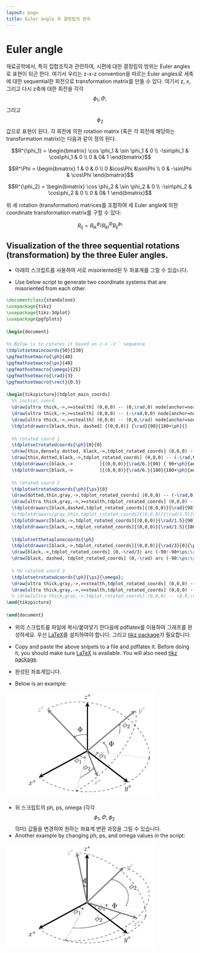 ```yaml
---
layout: page
title: Euler angle 과 결정립의 방위
---
```


# Euler angle


<script type="text/javascript" async
  src="https://cdnjs.cloudflare.com/ajax/libs/mathjax/2.7.1/MathJax.js?config=TeX-MML-AM_CHTML">
</script>



재료공학에서, 특히 집합조직과 관련하여, 시편에 대한 결정립의 방위는 Euler angles로 표현이 되곤 한다.
여기서 우리는 z-x-z convention을 따르는 Euler angles로 세축에 대한 sequential한 회전으로 transformation matrix를 만들 수 있다.
여기서 z, x, 그리고 다시 z축에 대한 회전을 각각 $$\phi_1, \Phi, $$ 그리고 $$\phi_2$$ 값으로 표현이 된다.
각 회전에 의한 rotation matrix (혹은 각 회전에 해당하는 transformation matrix)는 다음과 같이 정의 된다.

$$R^{\phi_1} = \begin{bmatrix} \cos \phi_1 & \sin \phi_1  & 0 \\ -\sin\phi_1 & \cos\phi_1 & 0 \\ 0 & 0& 1 \end{bmatrix}$$


$$R^\Phi = \begin{bmatrix} 1 & 0 & 0 \\ 0 &\cos\Phi &\sin\Phi \\ 0 & -\sin\Phi & \cos\Phi \end{bmatrix}$$


$$R^{\phi_2} = \begin{bmatrix} \cos \phi_2 & \sin \phi_2  & 0 \\ -\sin\phi_2 & \cos\phi_2 & 0 \\ 0 & 0& 1 \end{bmatrix}$$


위 세 rotation (transformation) matrices를 조합하여 세 Euler angle에 의한 coordinate transformation matrix를 구할 수 있다:

$$R_{ij}=R^{\phi_2}_{ik}R^{\Phi}_{kl}R^{\phi_1}_{lj}$$


## Visualization of the three sequential rotations (transformation) by the three Euler angles.
- 아래의 스크립트를 사용하여 서로 misoriented된 두 좌표계를 그릴 수 있습니다.

- Use below script to generate two coordinate systems that are misoriented from each other.

```latex
\documentclass{standalone}
\usepackage{tikz}
\usepackage{tikz-3dplot}
\usepackage{pgfplots}

\begin{document}

%% Below is to rotates it based on z-x`-z`` sequence
\tdplotsetmaincoords{50}{230}
\pgfmathsetmacro{\ph}{40}
\pgfmathsetmacro{\ps}{40}
\pgfmathsetmacro{\omega}{25}
\pgfmathsetmacro{\rad}{3}
\pgfmathsetmacro{\rect}{0.5}

\begin{tikzpicture}[tdplot_main_coords]
  %% initial coord
  \draw[ultra thick,->,>=stealth] (0,0,0) -- (0,\rad,0) node[anchor=north east]{$x^s$};
  \draw[ultra thick,->,>=stealth] (0,0,0) -- (-\rad,0,0) node[anchor=north]{$y^s$};
  \draw[ultra thick,->,>=stealth] (0,0,0) -- (0,0,\rad) node[anchor=south]{$z^s$};%{$z^s//$} node[anchor=south,black,xshift=12,yshift=2]{$z^1$};
  \tdplotdrawarc[black,thin, dashed] {(0,0,0)} {\rad}{90}{180+\ph}{}

  %% rotated coord 1
  \tdplotsetrotatedcoords{\ph}{0}{0}
  \draw[thin,densely dotted, black,->,tdplot_rotated_coords] (0,0,0) -- (0,\rad,0) node[anchor=north,black]{};%{$x^1//x^2$};
  \draw[thin,dotted,black,->,tdplot_rotated_coords] (0,0,0) -- (-\rad,0,0) node(y1)[anchor=west,black]{};%{$y^1$};
  \tdplotdrawarc[black,->          ]{(0,0,0)}{\rad/6.}{90} { 90+\ph}{anchor=north,xshift=-5,yshift=3}{$\phi_1$};
  \tdplotdrawarc[black,->          ]{(0,0,0)}{\rad/6.}{180}{180+\ph}{anchor=west,yshift=-2}{$\phi_1$};

  %% rotated coord 2
  \tdplotsetrotatedcoords{\ph}{\ps}{0}
  \draw[dotted,thin,gray,->,tdplot_rotated_coords] (0,0,0) -- (-\rad,0,0) node[anchor=west]{};%{$y^2$};
  \draw[ultra thick,gray,->,>=stealth,tdplot_rotated_coords] (0,0,0) -- (0,0,\rad) node[anchor=east]{$z^c$};
  \tdplotdrawarc[black,dashed,tdplot_rotated_coords]{(0,0,0)}{\rad}{90}{180+\omega}{anchor=south}{};
  %\tdplotdrawarc[gray,thin,tdplot_rotated_coords]{(0,0,0)}{\rad/1.5}{90}{180+\omega}{anchor=south}{};
  \tdplotdrawarc[black,->,tdplot_rotated_coords]{(0,0,0)}{\rad/1.5}{90}{90+\omega}{anchor=south}{$\phi_2$};
  \tdplotdrawarc[black,->,tdplot_rotated_coords]{(0,0,0)}{\rad/1.5}{180}{180+\omega}{anchor=west,yshift=4}{$\phi_2$};

  \tdplotsetthetaplanecoords{\ph}
  \tdplotdrawarc[black,->,tdplot_rotated_coords]{(0,0,0)}{\rad/3}{0}{\ps}{anchor=south}{$\Phi$};
  \draw[black,->,tdplot_rotated_coords] (0,-\rad/3) arc (-90:-90+\ps:\rad/3) node[anchor=west,xshift=4,yshift=-2]{$\Phi$};
  \draw[black, dashed, tdplot_rotated_coords] (0,-\rad) arc (-90:\ps:\rad);

  % %% rotated coord 3
  \tdplotsetrotatedcoords{\ph}{\ps}{\omega};
  \draw[ultra thick,gray,->,>=stealth,tdplot_rotated_coords] (0,0,0) -- (0,\rad,0) node[anchor=north]{$x^c$};
  \draw[ultra thick,gray,->,>=stealth,tdplot_rotated_coords] (0,0,0) -- (-\rad,0,0) node[anchor=west]{$y^c$};
  % \draw[ultra thick,gray,->,tdplot_rotated_coords] (0,0,0) -- (0,0,\rad) node[anchor=north]{$z^c$};
\end{tikzpicture}

\end{document}
```





- 위의 스크립트를 파일에 복사/붙여넣기 한다음에 pdflatex를 이용하여 그래프를 완성하세요.
우선 [LaTeX](https://www.latex-project.org)를 설치하여야 합니다.
그리고 [tikz package](https://www.ctan.org/pkg/pgf?lang=en)가 필요합니다.

- Copy and paste the above snipets to a file and pdflatex it.
Before doing it, you should make sure [LaTeX](https://www.latex-project.org/get/) is available.
 You will also need [tikz package](https://www.ctan.org/pkg/pgf?lang=en).


- 완성된 좌표계입니다.
- Below is an example:

<img src='/images/coord_c.pdf' width='400'>

- 위 스크립트의 ph, ps, omega (각각 $$\phi_1,\Phi,\phi_2$$ 의미) 값들을 변경하여 원하는 좌표계 변환 과정을 그릴 수 있습니다.
- Another example by changing ph, ps, and omega values in the script:

<img src='/images/coord_c_1.pdf' width='400'>
